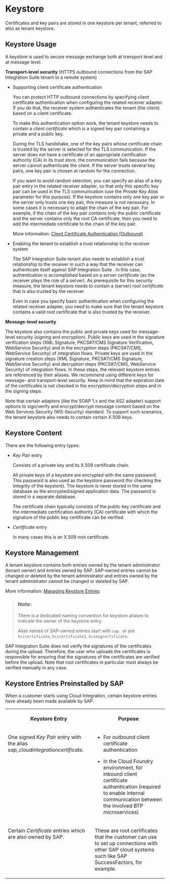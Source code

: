 <!-- loiob1635139eb1f42728e249004ae2d617b -->

# Keystore

Certificates and key pairs are stored in one keystore per tenant, referred to also as tenant keystore.



<a name="loiob1635139eb1f42728e249004ae2d617b__section_h4f_cy1_yz"/>

## Keystore Usage

A keystore is used to secure message exchange both at transport level and at message level.

**Transport-level security** \(HTTPS outbound connections from the SAP Integration Suite tenant to a remote system\)

-   Supporting client certificate authentication

    You can protect HTTP outbound connections by specifying client certificate authentication when configuring the related receiver adapter. If you do that, the receiver system authenticates the tenant \(the client\) based on a client certificate.

    To make this authentication option work, the tenant keystore needs to contain a *client certificate* which is a signed key pair containing a private and a public key.

    During the TLS handshake, one of the key pairs whose certificate chain is trusted by the server is selected for the TLS communication. If the server does not have a certificate of an appropriate certification authority \(CA\) in its trust store, the communication fails because the server cannot authenticate the client. If the server trusts several key pairs, one key pair is chosen at random for the connection.

    If you want to avoid random selection, you can specify an alias of a key pair entry in the related receiver adapter, so that only this specific key pair can be used in the TLS communication \(use the *Private Key Alias* parameter for this purpose\). If the keystore contains only one key pair or the server only trusts one key pair, this measure is not necessary. In some cases it is necessary to adapt the chain of the key pair. For example, if the chain of the key pair contains only the public certificate and the server contains only the root CA certificate, then you need to add the intermediate certificate to the chain of the key pair.

    More information: [Client Certificate Authentication \(Outbound\)](client-certificate-authentication-outbound-c4e4a15.md)

-   Enabling the tenant to establish a trust relationship to the receiver system

    The SAP Integration Suite tenant also needs to establish a trust relationship to the receiver in such a way that the receiver can authenticate itself against SAP Integration Suite . In this case, authentication is accomplished based on a *server certificate* \(as the receiver plays the role of a server\). As prerequisite for this security measure, the tenant keystore needs to contain a \(server\) *root certificate* that is also trusted by the receiver.

    Even in case you specify basic authentication when configuring the related receiver adapter, you need to make sure that the tenant keystore contains a valid root certificate that is also trusted by the receiver.


**Message-level security**

The keystore also contains the public and private keys used for message-level security \(signing and encryption\). Public keys are used in the signature verification steps \(XML Signature, PKCS\#7/CMS Signature Verification, WebService Security\) and in the encryption steps \(PKCS\#7/CMS, WebService Security\) of integration flows. Private keys are used in the signature creation steps \(XML Signature, PKCS\#7/CMS Signature, WebService Security\) and decryption steps \(PKCS\#7/CMS, WebService Security\) of integration flows. In these steps, the relevant keystore entries are referenced by their aliases. We recommend using different keys for message- and transport-level security. Keep in mind that the expiration date of the certificates is not checked in the encryption/decryption steps and in the signing steps.

Note that certain adapters \(like the SOAP 1.x and the AS2 adapter\) support options to sign/verify and encrypt/decrypt message content based on the Web Services Security \(WS-Security\) standard. To support such scenarios, the tenant keystore also needs to contain certain X.509 keys.



<a name="loiob1635139eb1f42728e249004ae2d617b__section_p2p_cs1_yz"/>

## Keystore Content

There are the following entry types:

-   *Key Pair* entry

    Consists of a private key and its X.509 certificate chain.

    All private keys of a keystore are encrypted with the same password. This password is also used as the keystore password \(for checking the integrity of the keystore\). The keystore is never stored in the same database as the encrypted/signed application data. The password is stored in a separate database.

    The certificate chain typically consists of the public key certificate and the intermediate certification authority \(CA\) certificate with which the signature of the public key certificate can be verified.

-   *Certificate* entry

    In many cases this is an X.509 root certificate.




<a name="loiob1635139eb1f42728e249004ae2d617b__section_rnz_ctj_zz"/>

## Keystore Management

A tenant keystore contains both entries owned by the tenant administrator \(tenant owner\) and entries owned by SAP. SAP-owned entries cannot be changed or deleted by the tenant administrator and entries owned by the tenant administrator cannot be changed or deleted by SAP.

More information: [Managing Keystore Entries](../50-Development/managing-keystore-entries-2dc8942.md)

> ### Note:  
> There is a dedicated naming convention for keystore aliases to indicate the owner of the keystore entry:
> 
> Alias names of SAP-owned entries start with `sap_` or are `hcicertificate`, `hcicertificate1`, `hcimsgcertificate`.

SAP Integration Suite does not verify the signatures of the certificates during the upload. Therefore, the user who uploads the certificates is responsible for ensuring that the signatures of the certificates are verified before the upload. Note that root certificates in particular must always be verified manually in any case.



<a name="loiob1635139eb1f42728e249004ae2d617b__section_sx1_yg4_ggb"/>

## Keystore Entries Preinstalled by SAP

When a customer starts using Cloud Integration, certain keystore entries have already been made available by SAP.


<table>
<tr>
<th valign="top">

Keystore Entry

</th>
<th valign="top">

Purpose

</th>
</tr>
<tr>
<td valign="top">

One signed *Key Pair* entry with the alias *sap\_cloudintegrationcertificate*.

</td>
<td valign="top">

-   For outbound client certificate authentication

-   In the Cloud Foundry environment, for inbound client certificate authentication \(required to enable internal communication between the involved BTP microservices\)




</td>
</tr>
<tr>
<td valign="top">

Certain *Certificate* entries which are also owned by SAP.

</td>
<td valign="top">

These are root certificates that the customer can use to set up connections with other SAP cloud systems such like SAP SuccessFactors, for example.

</td>
</tr>
</table>

